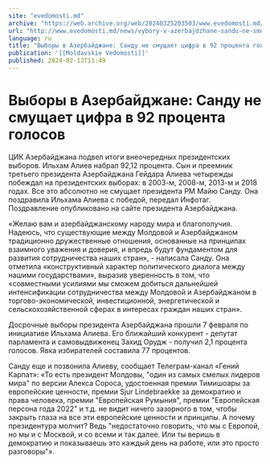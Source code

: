 ```yaml
---
site: "evedomosti.md"
archive: "https://web.archive.org/web/20240325203503/www.evedomosti.md/news/vybory-v-azerbajdzhane-sandu-ne-smushaet-cifra-v-92-procenta"
url: "http://www.evedomosti.md/news/vybory-v-azerbajdzhane-sandu-ne-smushaet-cifra-v-92-procenta"
language: ru
title: "Выборы в Азербайджане: Санду не смущает цифра в 92 процента голосов"
publication: '[[Moldavskie Vedomosti]]'
published: 2024-02-13T11:49
---
```


# Выборы в Азербайджане: Санду не смущает цифра в 92 процента голосов

ЦИК Азербайджана подвел итоги внеочередных президентских выборов. Ильхам Алиев набрал 92,12 процента. Сын и преемник третьего президента Азербайджана Гейдара Алиева четырежды побеждал на президентских выборах: в 2003-м, 2008-м, 2013-м и 2018 годах. Все это абсолютно не смущает президента РМ Майю Санду. Она поздравила Ильхама Алиева с победой, передал Инфотаг. Поздравление опубликовано на сайте президента Азербайджана.

«Желаю вам и азербайджанскому народу мира и благополучия. Надеюсь, что существующие между Молдовой и Азербайджаном традиционно дружественные отношения, основанные на принципах взаимного уважения и доверия, и впредь будут фундаментом для развития сотрудничества наших стран», - написала Санду. Она отметила «конструктивный характер политического диалога между нашими государствами», выразив уверенность в том, что «совместными усилиями мы сможем добиться дальнейшей интенсификации сотрудничества между Молдовой и Азербайджаном в торгово-экономической, инвестиционной, энергетической и сельскохозяйственной сферах в интересах граждан наших стран».

Досрочные выборы президента Азербайджана прошли 7 февраля по инициативе Ильхама Алиева. Его ближайший конкурент - депутат парламента и самовыдвиженец Захид Орудж - получил 2,1 процента голосов. Явка избирателей составила 77 процентов.

Санду еще и позвонила Алиеву, сообщает Телеграм-канал «Гений Карпат»: «То есть президент Молдовы, "один из самых смелых лидеров мира" по версии Алекса Сороса, удостоенная премии Тимишоары за европейские ценности, премии Sjur Lindebraekke за демократию и права человека, премии "Европейская Румыния", премии "Европейская персона года 2022" и т.д. не видит ничего зазорного в том, чтобы закрыть глаза на все эти европейские ценности и принципы. А почему президентура молчит? Ведь "недостаточно говорить, что мы с Европой, но мы и с Москвой, и со всеми и так далее. Или ты веришь в демократию и показываешь это каждый день на работе, или это просто разговоры"».
